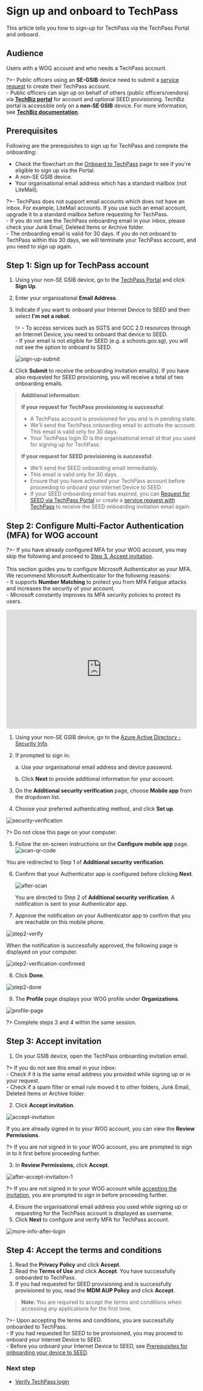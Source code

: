# Sign up and onboard to TechPass

This article tells you how to sign-up for TechPass via the TechPass Portal and onboard.

## Audience

Users with a WOG account and who needs a TechPass account.

?>- Public officers using an **SE-GSIB** device need to submit a [service request](https://go.gov.sg/seed-techpass-support) to create their TechPass account.<br>- Public officers can sign up on behalf of others (public officers/vendors) via [**TechBiz portal**](https://portal.techbiz.suite.gov.sg) for account and optional SEED provisioning. TechBiz portal is accessible only on a **non-SE GSIB** device. For more information, see [**TechBiz documentation**](https://docs.developer.tech.gov.sg/docs/techbiz-documentation/).


## Prerequisites

Following are the prerequisites to sign up for TechPass and complete the onboarding:

- Check the flowchart on the [Onboard to TechPass](onboard-to-techpass) page to see if you're eligible to sign up via the Portal.
- A non-SE GSIB device.
- Your organisational email address which has a standard mailbox (not LiteMail).


?>- TechPass does not support email accounts which does not have an inbox. For example, LiteMail accounts. If you use such an email account, upgrade it to a standard mailbox before requesting for TechPass.<br>- If you do not see the TechPass onboarding email in your inbox, please check your Junk Email, Deleted Items or Archive folder.<br>- The onboarding email is valid for 30 days. If you do not onboard to TechPass within this 30 days, we will terminate your TechPass account, and you need to sign up again.

## Step 1: Sign up for TechPass account

1. Using your non-SE GSIB device, go to the [TechPass Portal](http://portal.techpass.gov.sg) and click **Sign Up**.

2. Enter your organisational **Email Address**.

3. Indicate if you want to onboard your Internet Device to SEED and then select **I'm not a robot**.

   !> - To access services such as SGTS and GCC 2.0 resources through an Internet Device, you need to onboard that device to SEED.<br> - If your email is not eligible for SEED (e.g. a schools.gov.sg), you will not see the option to onboard to SEED.

   ![sign-up-submit](assets/images/onboarding/po-non-se/latest-po-sign-up-non-se-gsib-1.png)

4. Click **Submit** to receive the onboarding invitation email(s). If you have also requested for SEED provisioning, you will receive a total of two onboarding emails.

  > **Additional information**:
  >
  > **If your request for TechPass provisioning
  is successful**:
  >
  >- A TechPass account is provisioned for you and is in pending state.
  >- We'll send the TechPass onboarding email to activate the account. This email is valid only for 30 days.
  >- Your TechPass login ID is the organisational email id that you used for signing up for TechPass.
  >
  > **If your request for SEED provisioning is successful**:
  >
  >- We'll send the SEED onboarding email immediately.
  >- This email is valid only for 30 days.
  >- Ensure that you have activated your TechPass account before proceeding to onboard your Internet Device to SEED.
  >- If your SEED onboarding email has expired, you can [Request for SEED via TechPass Portal](https://docs.developer.tech.gov.sg/docs/tp-userdocs-for-writers/request-for-seed-provisioning) or create a [service request with TechPass](https://go.gov.sg/seed-techpass-support) to receive the SEED onboarding invitation email again.

## Step 2: Configure Multi-Factor Authentication (MFA) for WOG account

?>- If you have already configured MFA for your WOG account, you may skip the following and proceed to [Step 3. Accept invitation](#step-3-accept-invitation).<br><br>This section guides you to configure Microsoft Authenticator as your MFA. We recommend Microsoft Authenticator for the following reasons:<br>- It supports **Number Matching** to protect you from MFA Fatigue attacks and increases the security of your account.<br>- Microsoft constantly improves its MFA security policies to protect its users.

<div style="position:relative;padding-bottom:56.25%;padding-top:30px;height:0;overflow:hidden;">
<iframe style="position:absolute;top:0;left:0;width:100%;height:100%;" src="https://www.youtube.com/embed/gJ0U0w7C628" title="YouTube video player" frameborder="0" allow="accelerometer; autoplay; clipboard-write; encrypted-media; gyroscope; picture-in-picture; web-share" allowfullscreen="true"></iframe>
</div>

1. Using your non-SE GSIB device, go to the [Azure Active Directory - Security Info](https://account.activedirectory.windowsazure.com/proofup.aspx).

2. If prompted to sign in:
  
   a. Use your organisational email address and device password.

   b. Click **Next** to provide additional information for your account.

3. On the **Additional security verification** page, choose **Mobile app** from the dropdown list.
  
4. Choose your preferred authenticating method, and click **Set up**. 

  ![security-verification](assets/images/security-verification-for-wog/step-1-selection.png)

  ?> Do not close this page on your computer.

5. Follow the on-screen instructions on the **Configure mobile app** page.
  ![scan-qr-code](assets/images/security-verification-for-wog/scan-qr-code.png)

  You are redirected to Step 1 of **Additional security verification**.
  
6. Confirm that your Authenticator app is configured before clicking **Next**.

   ![after-scan](assets/images/security-verification-for-wog/indicates-auth-app-configured.png)

    You are directed to Step 2 of **Additional security verification**. A notification is sent to your Authenticator app.
  
7. Approve the notification on your Authenticator app to confirm that you are reachable on this mobile phone.

  ![step2-verify](assets/images/security-verification-for-wog/step2-verify-you-are-reachable-via-mp.png)

  When the notification is successfully approved, the following page is displayed on your computer.

  ![step2-verification-confirmed](assets/images/security-verification-for-wog/step2-verification-confirmed.png)

8. Click **Done**.

  ![step2-done](assets/images/security-verification-for-wog/step2-done.png)
  
9. The **Profile** page displays your WOG profile under **Organizations**.

  ![profile-page](assets/images/security-verification-for-wog/wog-account-on-profile-page.png)
  
  ?> Complete steps 3 and 4 within the same session.

## Step 3: Accept invitation


1. On your GSIB device, open the TechPass onboarding invitation email.

  ?> If you do not see this email in your inbox:<br>- Check if it is the same email address you provided while signing up or in your request.<br>- Check if a spam filter or email rule moved it to other folders, Junk Email, Deleted Items or Archive folder.

2. Click **Accept invitation**.

  ![accept-invitation](assets/images/onboarding/po-non-se/accept-invitation.png)

  If you are already signed in to your WOG account, you can view the **Review Permissions**.

  ?> If you are not signed in to your WOG account, you are prompted to sign in to it first before proceeding further. 

3. In **Review Permissions**, click **Accept**.

  ![after-accept-invitation-1](assets/images/onboarding/po-non-se/after-accept-invitation-1.png ':size=400')

  ?> If you are not signed in to your WOG account while [accepting the invitation](#step-3-accept-techpass-invitation), you are prompted to sign in before proceeding further.

4. Ensure the organisational email address you used while signing up or requesting for the TechPass account is displayed as username.
5. Click **Next** to configure and verify MFA for TechPass account.

  ![more-info-after-login](assets/images/onboarding/po-non-se/more-info-after-login.png ':size=400')

## Step 4: Accept the terms and conditions

1. Read the **Privacy Policy** and click **Accept**.
2. Read the **Terms of Use** and click **Accept**. You have successfully onboarded to TechPass.
3. If you had requested for SEED provisioning and is successfully provisioned to you, read the **MDM AUP Policy** and click **Accept**.

>**Note**: You are required to accept the terms and conditions when accessing any applications for the first time.

?>- Upon accepting the terms and conditions, you are successfully onboarded to TechPass.<br>- If you had requested for SEED to be provisioned, you may proceed to onboard your Internet Device to SEED.<br>- Before you onboard your Internet Device to SEED, see [Prerequisites for onboarding your device to SEED](https://docs.developer.tech.gov.sg/docs/security-suite-for-engineering-endpoint-devices/#/prerequisites-for-onboarding). 

### Next step

- [Verify TechPass login](log-in-with-techpass#log-in-to-a-service-using-your-techpass-account)
